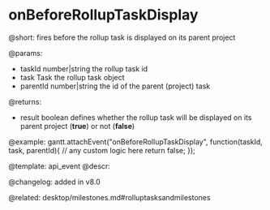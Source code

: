 onBeforeRollupTaskDisplay
=============

@short: fires before the rollup task is displayed on its parent project 
	

@params:
- taskId 	number|string	the rollup task id
- task	Task	the rollup task object
- parentId	number|string	the id of the parent (project) task

@returns:  
- result     boolean       defines whether the rollup task will be displayed on its parent project (<b>true</b>) or not (<b>false</b>) 

@example:
gantt.attachEvent("onBeforeRollupTaskDisplay", function(taskId, task, parentId){
    // any custom logic here
    return false;
});

@template:	api_event
@descr:

@changelog: added in v8.0

@related: desktop/milestones.md#rolluptasksandmilestones
